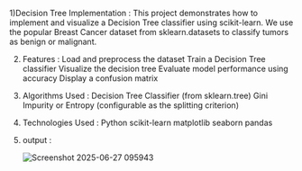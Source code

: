 1)Decision Tree Implementation :
This project demonstrates how to implement and visualize a Decision Tree classifier using scikit-learn. We use the popular Breast Cancer dataset from sklearn.datasets to classify tumors as benign or malignant.

2) Features :
Load and preprocess the dataset
Train a Decision Tree classifier
Visualize the decision tree
Evaluate model performance using accuracy
Display a confusion matrix

3) Algorithms Used :
Decision Tree Classifier (from sklearn.tree)
Gini Impurity or Entropy (configurable as the splitting criterion)

4) Technologies Used :
Python
scikit-learn
matplotlib
seaborn
pandas

5) output :

   ![Screenshot 2025-06-27 095943](https://github.com/user-attachments/assets/391a09e6-819d-4cfa-94c7-91f2987e9a16)


